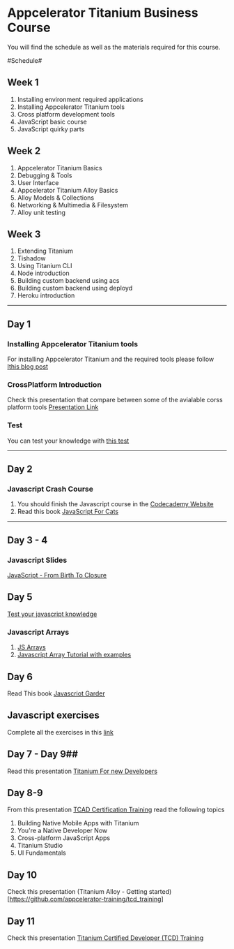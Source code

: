 Appcelerator Titanium Business Course
=====================================

You will find the schedule as well as the materials required for this course.

#Schedule#

## Week 1 ##
1. Installing environment required applications
2. Installing Appcelerator Titanium tools
4. Cross platform development tools
5. JavaScript basic course
6. JavaScript quirky parts

## Week 2 ##
1. Appcelerator Titanium Basics
2. Debugging & Tools
3. User Interface
4. Appcelerator Titanium Alloy Basics
5. Alloy Models & Collections
6. Networking & Multimedia & Filesystem
7. Alloy unit testing

## Week 3 ##
1. Extending Titanium
2. Tishadow
3. Using Titanium CLI
4. Node introduction
5. Building custom backend using acs
6. Building custom backend using deployd
7. Heroku introduction

----

## Day 1 ##

### Installing Appcelerator Titanium tools ###
For installing Appcelerator Titanium and the required tools please follow [Ithis blog post](http://blog.hashapps.com/appcelerator-titanium-getting-started/)

### CrossPlatform Introduction
Check this presentation that compare between some of the avialable corss platform tools [Presentation Link](https://docs.google.com/presentation/d/1SIh1Bu5kqrNcmpc7vpFIBuWYE1Hq2JSsPy74AhYq8nI/edit?usp=sharing)

### Test ###
You can test your knowledge with [this test](https://docs.google.com/forms/d/14VyWSHieSXTVJ-ilcVwUhVXUwFtK9bQSA_bR-ySyh-w/viewform)

----

## Day 2 ##

### Javascript Crash Course ###
1. You should finish the Javascript course in the [Codecademy Website](http://www.codecademy.com/courses/getting-started-v2/0/1?curriculum_id=506324b3a7dffd00020bf661)
2. Read this book [JavaScript For Cats](http://jsforcats.com/)

---

## Day 3 - 4 ##

### Javascript Slides ###
[JavaScript - From Birth To Closure](http://www.slideshare.net/robnyman/javascript-from-birth-to-closure)

## Day 5 ##

[Test your javascript knowledge](https://github.com/HashAppsLabs/Appcelerator-Titanium-Business-Course/blob/master/Test1.md)
### Javascript Arrays ###
1. [JS Arrays](http://javascript.info/tutorial/array)
2. [Javascript Array Tutorial with examples](http://www.lleess.com/2013/07/javascript-array-tutorial-with-examples.html)


## Day 6 ##
Read This book [Javascriot Garder](http://bonsaiden.github.io/JavaScript-Garden/)

## Javascript exercises ##
Complete all the exercises in this [link](http://www.ling.gu.se/~lager/kurser/webtechnology/lab4.html)

## Day 7 - Day 9##
Read this presentation [Titanium For new Developers](http://www.slideshare.net/kwhinnery/titanium-for-new-developers)

## Day 8-9 ##
From this presentation [TCAD Certification Training](https://github.com/appcelerator-training/tcad_certification) read the following topics
1. Building Native Mobile Apps with Titanium
2. You're a Native Developer Now
3. Cross-platform JavaScript Apps
4. Titanium Studio
5. UI Fundamentals

## Day 10 ##
Check this presentation (Titanium Alloy - Getting started)[https://github.com/appcelerator-training/tcd_training]

## Day 11 ##
Check this presentation [Titanium Certified Developer (TCD) Training](https://github.com/appcelerator-training/tcd_training)

